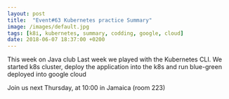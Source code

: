 ```yaml
---
layout: post
title:  "Event#63 Kubernetes practice Summary"
image: /images/default.jpg
tags: [k8і, kubernetes, summary, codding, google, cloud]
date: 2018-06-07 18:37:00 +0200
---
```


This week on Java club Last week we played with the Kubernetes CLI. We started k8s cluster, deploy the application into the k8s and run blue-green deployed into google cloud []()

Join us next Thursday, at 10:00 in Jamaica (room 223)
